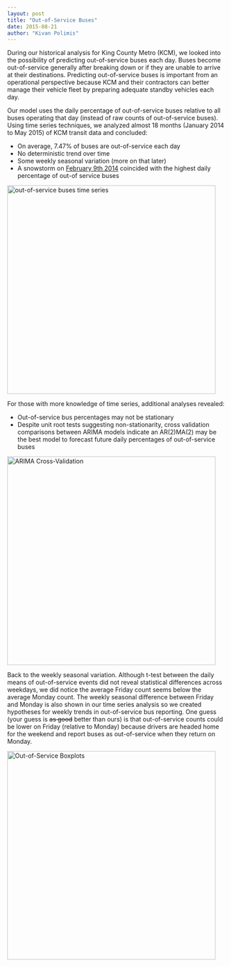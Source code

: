 ```yaml
---
layout: post
title: "Out-of-Service Buses"
date: 2015-08-21
author: "Kivan Polimis" 
---
```


During our historical analysis for King County Metro (KCM), we looked into the possibility of predicting out-of-service buses each day. Buses become out-of-service generally after breaking down or if they are unable to arrive at their destinations. Predicting out-of-service buses is important from an operational perspective because KCM and their contractors can better manage their vehicle fleet by preparing adequate standby vehicles each day. 

Our model uses the daily percentage of out-of-service buses relative to all buses operating that day (instead of raw counts of out-of-service buses). Using time series techniques, we analyzed almost 18 months (January 2014 to May 2015) of KCM transit data and concluded:

<ul>
<li>On average, 7.47% of buses are out-of-service each day</li>
<li>No deterministic trend over time</li>
<li>Some weekly seasonal variation (more on that later)</li>
<li>A snowstorm on <a href="http://www.seattleweatherblog.com/snow/winter-wonderland-seattle-sees-biggest-february-snowfall-in-13-years/">February 9th 2014</a> coincided with the highest daily percentage of out-of service buses</li>
</ul>

<img src="/blog/images/Plot - Out-of-Service Time Series.png" align = "middle" alt = "out-of-service buses time series" style="width:480px;">


<!--more-->

For those with more knowledge of time series, additional analyses revealed:
<ul>
<li>Out-of-service bus percentages may not be stationary</li> 
<li>Despite unit root tests suggesting non-stationarity, cross validation comparisons between ARIMA models indicate an AR(2)MA(2) may be the best model to forecast future daily percentages of out-of-service buses</li>
</ul>
 
<img src="/blog/images/Plot - ARIMA Cross-Validation.png" align = "middle" alt = "ARIMA Cross-Validation" style="width:480px;">


Back to the weekly seasonal variation. Although t-test between the daily means of out-of-service events did not reveal statistical differences across weekdays, we did notice the average Friday count seems below the average Monday count. The weekly seasonal difference between Friday and Monday is also shown in our time series analysis so we created hypotheses for weekly trends in out-of-service bus reporting. One guess (your guess is <strike> as good</strike> better than ours) is that out-of-service counts could be lower on Friday (relative to Monday) because drivers are headed home for the weekend and report buses as out-of-service when they return on Monday.  

<img src="/blog/images/Plot - Out-of-Service Boxplots by Day of the Week.png" align = "middle" alt = "Out-of-Service Boxplots" style="width:480px;">
 
